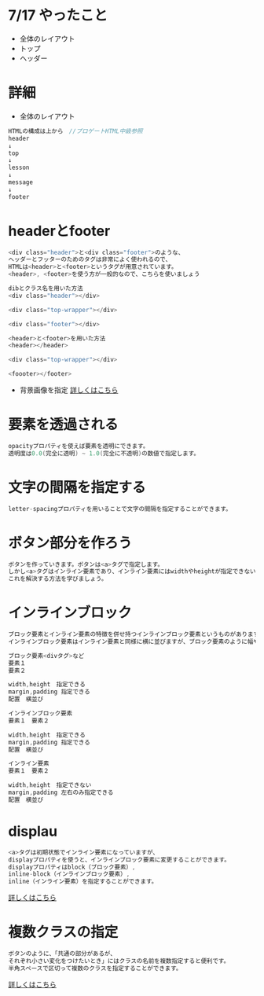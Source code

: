 # 7/17 やったこと

- 全体のレイアウト
- トップ
- ヘッダー

# 詳細
- 全体のレイアウト
```go
HTMLの構成は上から　//プロゲートHTML中級参照
header
↓
top
↓
lesson
↓
message
↓
footer
```

# headerとfooter
```go
<div class="header">と<div class="footer">のような、
ヘッダーとフッターのためのタグは非常によく使われるので、
HTMLは<header>と<footer>というタグが用意されています。
<header>, <footer>を使う方が一般的なので、こちらを使いましょう
```
```go
dibとクラス名を用いた方法
<div class="header"></div>

<div class="top-wrapper"></div>

<div class="footer"></div>

<header>と<footer>を用いた方法
<header></header>

<div class="top-wrapper"></div>

<foooter></footer>
```

- 背景画像を指定
<a href="https://prog-8.com/html/study/2/3#/3">詳しくはこちら</a><br>

# 要素を透過される
```go
opacityプロパティを使えば要素を透明にできます。
透明度は0.0(完全に透明) ~ 1.0(完全に不透明)の数値で指定します。
```

# 文字の間隔を指定する
```go
letter-spacingプロパティを用いることで文字の間隔を指定することができます。
```

# ボタン部分を作ろう
```go
ボタンを作っていきます。ボタンは<a>タグで指定します。
しかし<a>タグはインライン要素であり、インライン要素にはwidthやheightが指定できないなど不便な点があります。
これを解決する方法を学びましょう。
```

# インラインブロック
```go
ブロック要素とインライン要素の特徴を併せ持つインラインブロック要素というものがあります。
インラインブロック要素はインライン要素と同様に横に並びますが、ブロック要素のように幅や高さをもちます。
```

```go
ブロック要素<divタグ>など
要素１
要素２

width,height　指定できる
margin,padding 指定できる
配置　横並び

インラインブロック要素
要素１　要素２

width,height　指定できる
margin,padding 指定できる
配置　横並び

インライン要素　
要素１　要素２

width,height　指定できない
margin,padding 左右のみ指定できる
配置　横並び
```

# displau
```go
<a>タグは初期状態でインライン要素になっていますが、
displayプロパティを使うと、インラインブロック要素に変更することができます。
displayプロパティはblock（ブロック要素）, 
inline-block（インラインブロック要素）, 
inline（インライン要素）を指定することができます。
```
<a href="https://prog-8.com/html/study/2/5#/12">詳しくはこちら</a><br>

# 複数クラスの指定
```go
ボタンのように、「共通の部分があるが、
それぞれ小さい変化をつけたいとき」にはクラスの名前を複数指定すると便利です。
半角スペースで区切って複数のクラスを指定することができます。
```

<a href="https://prog-8.com/html/study/2/5#/13">詳しくはこちら</a><br>

